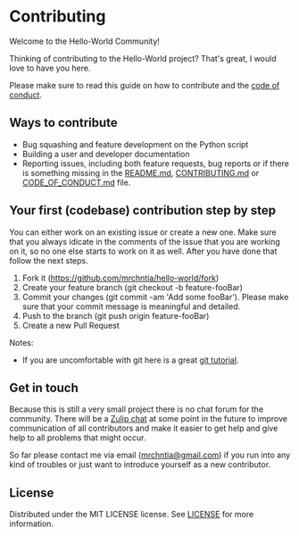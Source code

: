 # Contributing

Welcome to the Hello-World Community!

Thinking of contributing to the Hello-World project? That's great, I would love to have you here.

Please make sure to read this guide on how to contribute and the [code of conduct](CODE_OF_CONDUCT.md).

## Ways to contribute

- Bug squashing and feature development on the Python script
- Building a user and developer documentation
- Reporting issues, including both feature requests, bug reports or if there is something missing in the [README.md](README.md), [CONTRIBUTING.md](CONTRIBUTING.md) or [CODE_OF_CONDUCT.md](CODE_OF_CONDUCT.md) file.

## Your first (codebase) contribution step by step

You can either work on an existing issue or create a new one. Make sure that you always idicate in the comments of the issue that you are working on it, so no one else starts to work on it as well. After you have done that follow the next steps.

1. Fork it (https://github.com/mrchntia/hello-world/fork)
2. Create your feature branch (git checkout -b feature-fooBar)
3. Commit your changes (git commit -am 'Add some fooBar'). Please make sure that your commit message is meaningful and detailed.
4. Push to the branch (git push origin feature-fooBar)
5. Create a new Pull Request

Notes:
- If you are uncomfortable with git here is a great [git tutorial](https://githowto.com/).

## Get in touch

Because this is still a very small project there is no chat forum for the community.
There will be a [Zulip chat](https://github.com/zulip) at some point in the future to improve communication of all contributors and make it easier to get help and give help to all problems that might occur.

So far please contact me via email ([mrchntia@gmail.com](mailto:mrchntia@gmail.com)) if you run into any kind of troubles or just want to introduce yourself as a new contributor.

## License

Distributed under the MIT LICENSE license. See [LICENSE](LICENSE) for more information.

